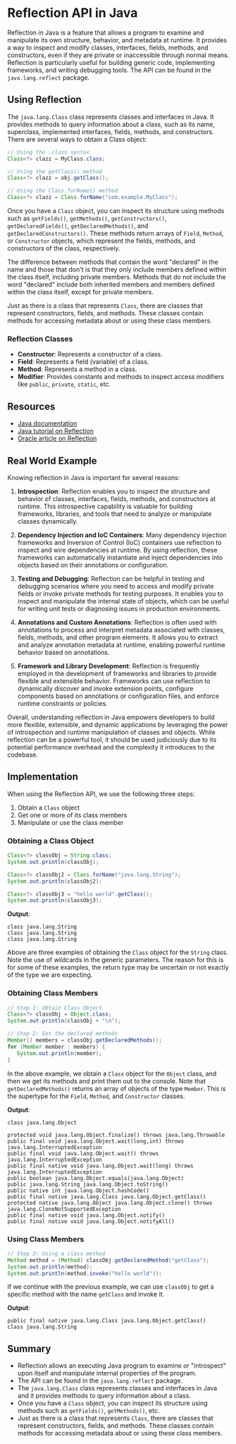 # Reflection API in Java

Reflection in Java is a feature that allows a program to examine and manipulate its own structure, behavior, and metadata at runtime. It provides a way to inspect and modify classes, interfaces, fields, methods, and constructors, even if they are private or inaccessible through normal means. Reflection is particularly useful for building generic code, implementing frameworks, and writing debugging tools. The API can be found in the `java.lang.reflect` package.

## Using Reflection

The `java.lang.Class` class represents classes and interfaces in Java. It provides methods to query information about a class, such as its name, superclass, implemented interfaces, fields, methods, and constructors. There are several ways to obtain a Class object:

```java
// Using the .class syntax
Class<?> clazz = MyClass.class;

// Using the getClass() method
Class<?> clazz = obj.getClass();

// Using the Class.forName() method
Class<?> clazz = Class.forName("com.example.MyClass");
```

Once you have a `Class` object, you can inspect its structure using methods such as `getFields()`, `getMethods()`, `getConstructors()`, `getDeclaredFields()`, `getDeclaredMethods()`, and `getDeclaredConstructors()`. These methods return arrays of `Field`, `Method`, or `Constructor` objects, which represent the fields, methods, and constructors of the class, respectively.

The difference between methods that contain the word "declared" in the name and those that don't is that they only include members defined within the class itself, including private members. Methods that do not include the word "declared" include both inherited members and members defined within the class itself, except for private members.

Just as there is a class that represents `Class`, there are classes that represent constructors, fields, and methods. These classes contain methods for accessing metadata about or using these class members.

### Reflection Classes

- **Constructor**: Represents a constructor of a class.
- **Field**: Represents a field (variable) of a class.
- **Method**: Represents a method in a class.
- **Modifier**: Provides constants and methods to inspect access modifiers like `public`, `private`, `static`, etc.

## Resources

- [Java documentation](https://docs.oracle.com/javase/8/docs/api/java/lang/reflect/package-summary.html)
- [Java tutorial on Reflection](https://docs.oracle.com/javase/tutorial/reflect/index.html)
- [Oracle article on Reflection](https://www.oracle.com/technical-resources/articles/java/javareflection.html)

## Real World Example

Knowing reflection in Java is important for several reasons:

1. **Introspection**: Reflection enables you to inspect the structure and behavior of classes, interfaces, fields, methods, and constructors at runtime. This introspective capability is valuable for building frameworks, libraries, and tools that need to analyze or manipulate classes dynamically.
   
2. **Dependency Injection and IoC Containers**: Many dependency injection frameworks and Inversion of Control (IoC) containers use reflection to inspect and wire dependencies at runtime. By using reflection, these frameworks can automatically instantiate and inject dependencies into objects based on their annotations or configuration.
   
3. **Testing and Debugging**: Reflection can be helpful in testing and debugging scenarios where you need to access and modify private fields or invoke private methods for testing purposes. It enables you to inspect and manipulate the internal state of objects, which can be useful for writing unit tests or diagnosing issues in production environments.
   
4. **Annotations and Custom Annotations**: Reflection is often used with annotations to process and interpret metadata associated with classes, fields, methods, and other program elements. It allows you to extract and analyze annotation metadata at runtime, enabling powerful runtime behavior based on annotations.
   
5. **Framework and Library Development**: Reflection is frequently employed in the development of frameworks and libraries to provide flexible and extensible behavior. Frameworks can use reflection to dynamically discover and invoke extension points, configure components based on annotations or configuration files, and enforce runtime constraints or policies.

Overall, understanding reflection in Java empowers developers to build more flexible, extensible, and dynamic applications by leveraging the power of introspection and runtime manipulation of classes and objects. While reflection can be a powerful tool, it should be used judiciously due to its potential performance overhead and the complexity it introduces to the codebase.

## Implementation

When using the Reflection API, we use the following three steps:

1. Obtain a `Class` object
2. Get one or more of its class members
3. Manipulate or use the class member

### Obtaining a Class Object

```java
Class<?> classObj = String.class;
System.out.println(classObj);

Class<?> classObj2 = Class.forName("java.lang.String");
System.out.println(classObj2);

Class<?> classObj3 = "hello world".getClass();
System.out.println(classObj3);
```

**Output**:

```
class java.lang.String
class java.lang.String
class java.lang.String
```

Above are three examples of obtaining the `Class` object for the `String` class. Note the use of wildcards in the generic parameters. The reason for this is for some of these examples, the return type may be uncertain or not exactly of the type we are expecting.

### Obtaining Class Members

```java
// Step 1: Obtain Class Object
Class<?> classObj = Object.class;
System.out.println(classObj + "\n");

// Step 2: Get the declared methods
Member[] members = classObj.getDeclaredMethods();
for (Member member : members) {
   System.out.println(member);
}
```

In the above example, we obtain a `Class` object for the `Object` class, and then we get its methods and print them out to the console. Note that `getDeclaredMethods()` returns an array of objects of the type `Member`. This is the supertype for the `Field`, `Method`, and `Constructor` classes.

**Output**:

```
class java.lang.Object

protected void java.lang.Object.finalize() throws java.lang.Throwable
public final void java.lang.Object.wait(long,int) throws java.lang.InterruptedException
public final void java.lang.Object.wait() throws java.lang.InterruptedException
public final native void java.lang.Object.wait(long) throws java.lang.InterruptedException
public boolean java.lang.Object.equals(java.lang.Object)
public java.lang.String java.lang.Object.toString()
public native int java.lang.Object.hashCode()
public final native java.lang.Class java.lang.Object.getClass()
protected native java.lang.Object java.lang.Object.clone() throws java.lang.CloneNotSupportedException
public final native void java.lang.Object.notify()
public final native void java.lang.Object.notifyAll()
```

### Using Class Members

```java
// Step 3: Using a class method
Method method = (Method) classObj.getDeclaredMethod("getClass");
System.out.println(method);
System.out.println(method.invoke("hello world"));
```

If we continue with the previous example, we can use `classObj` to get a specific method with the name `getClass` and invoke it.

**Output**:

```
public final native java.lang.Class java.lang.Object.getClass()
class java.lang.String
```

## Summary

- Reflection allows an executing Java program to examine or "introspect" upon itself and manipulate internal properties of the program.
- The API can be found in the `java.lang.reflect` package.
- The `java.lang.Class` class represents classes and interfaces in Java and it provides methods to query information about a class.
- Once you have a `Class` object, you can inspect its structure using methods such as `getFields()`, `getMethods()`, etc.
- Just as there is a class that represents `Class`, there are classes that represent constructors, fields, and methods. These classes contain methods for accessing metadata about or using these class members.